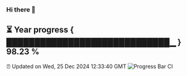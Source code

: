 ### Hi there 👋
⏳ Year progress { █████████████████████████████▁ } 98.23 %
---
⏰ Updated on Wed, 25 Dec 2024 12:33:40 GMT
![Progress Bar CI](https://github.com/liununu/liununu/workflows/Progress%20Bar%20CI/badge.svg)
